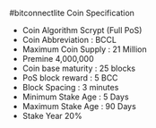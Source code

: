 

#bitconnectlite Coin Specification

- Coin Algorithm Scrypt (Full PoS)
- Coin Abbreviation : BCCL
- Maximum Coin Supply : 21 Million
- Premine 4,000,000
- Coin base maturity : 25 blocks
- PoS block reward : 5 BCC
- Block Spacing : 3 minutes
- Minimum Stake Age : 5 Days
- Maximum Stake Age : 90 Days
- Stake Year 20%


